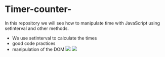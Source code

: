 # Timer-counter-
In this repository we will see how to manipulate time with JavaScript using setInterval and other methods.
- We use setInterval to calculate the times
- good code practices
- manipulation of the DOM
![](https://scontent.fclo1-4.fna.fbcdn.net/v/t1.15752-9/294277914_770882107283883_8677706270254530699_n.png?_nc_cat=103&ccb=1-7&_nc_sid=ae9488&_nc_eui2=AeFcIJfDjfp2oZ1hjBxDIEpNETCkk5J5KyURMKSTknkrJdDxbsmRqTJmTjlQlajgUXbUwjM4TSukQNfDtnNiSk3Q&_nc_ohc=D8e1TEnLV2wAX9hAwwX&_nc_ht=scontent.fclo1-4.fna&oh=03_AVK3wn3F7MpbEgIouI7wwoFPbXj7nupl_oRSJu1Ab59u1A&oe=630A1FF6)
![](https://scontent.fclo1-3.fna.fbcdn.net/v/t1.15752-9/294768386_1177086856466309_1839415411182310168_n.png?_nc_cat=101&ccb=1-7&_nc_sid=ae9488&_nc_eui2=AeEk1XdIiGZrugZkjc4LZYKTxiSDMfRA-pfGJIMx9ED6l6-URqPI3D4oOxY655Th1Jez4u0OCi_W8rSWVJOquDgC&_nc_ohc=nqV_U2or7hYAX-xamib&_nc_ht=scontent.fclo1-3.fna&oh=03_AVKhR2P4MWMk4xLjJeYQrYskIUwTOiJfw5MqRyaF5XfTYg&oe=63086539)
